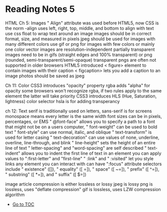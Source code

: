 # Reading Notes 5

HTML
Ch 5: Images
" Align" attribute was used before HTML5, now CSS is the norm
  -align uses left, right, top, middle, and bottom to align with text
use css float to wrap text around an image
images should be in correct format, size, and measured in pixels
jpeg should be used for images with many different colors
use gif or png for images with few colors or mainly one color
vector images are resolution-independent
partially transparent images need to be in gifs (straight edges and 100% transparent) or png (rounded, semi-transparent/semi-opaque)
transparent pngs are often not supported in older browsers
HTML5 introduced < figure> element to contain images with their caption
< figcaption> lets you add a caption to an image
photos should be saved as jpeg

Ch 11: Color
CSS3 introduces "opacity" property
rgba adds "alpha" for opacity
some browsers won't recognize rgba,
if two rules apply to the same element the latter will take priority
CSS3 introduces HLS (Hue, Saturation, lightness) color selector
hsla is for adding transperancy

ch 12: Text
serif is traditionally used on letters, sans-serif is for screens
monospace means every letter is the same width
font sizes can be in pixels, percentages, or EMS
" @font-face" allows you to specify a path to a font that might not be on a users computer,
" font-weight" can be used to bold text
" font-style" can use normal, italic, and oblique
" text-transform" is used for letter casing
" text-decoration" can use values of none, underline, overline, line-through, and blink
" line-height" sets the height of an entire line of text
" letter-spacing" and "word-spacing" are self described
" text-indent" allows you to indent the first line of text in an element
you can apply values to ":first-letter" and "first-line"
" :link" and " :visited" let you style links
any element you can interact with can have ":focus"
attribute selectors include  " existence" ([]), " equality" ([ =]), " space" ([ ~=]), " prefix" ([ ^=]), " substring" ([ *=]), and " suffix" ([ $=])

image article
compression is either lossless or lossy
jpeg is lossy
png is lossless, uses "deflate compression"
gif is lossless, uses LZW compression algorithm

- [Go to TOC](README.md)

